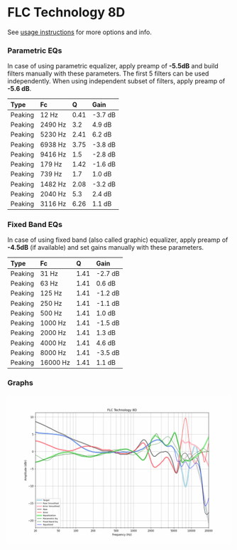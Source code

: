 # FLC Technology 8D
See [usage instructions](https://github.com/jaakkopasanen/AutoEq#usage) for more options and info.

### Parametric EQs
In case of using parametric equalizer, apply preamp of **-5.5dB** and build filters manually
with these parameters. The first 5 filters can be used independently.
When using independent subset of filters, apply preamp of **-5.6 dB**.

| Type    | Fc      |    Q | Gain    |
|:--------|:--------|:-----|:--------|
| Peaking | 12 Hz   | 0.41 | -3.7 dB |
| Peaking | 2490 Hz | 3.2  | 4.9 dB  |
| Peaking | 5230 Hz | 2.41 | 6.2 dB  |
| Peaking | 6938 Hz | 3.75 | -3.8 dB |
| Peaking | 9416 Hz | 1.5  | -2.8 dB |
| Peaking | 179 Hz  | 1.42 | -1.6 dB |
| Peaking | 739 Hz  | 1.7  | 1.0 dB  |
| Peaking | 1482 Hz | 2.08 | -3.2 dB |
| Peaking | 2040 Hz | 5.3  | 2.4 dB  |
| Peaking | 3116 Hz | 6.26 | 1.1 dB  |

### Fixed Band EQs
In case of using fixed band (also called graphic) equalizer, apply preamp of **-4.5dB**
(if available) and set gains manually with these parameters.

| Type    | Fc       |    Q | Gain    |
|:--------|:---------|:-----|:--------|
| Peaking | 31 Hz    | 1.41 | -2.7 dB |
| Peaking | 63 Hz    | 1.41 | 0.6 dB  |
| Peaking | 125 Hz   | 1.41 | -1.2 dB |
| Peaking | 250 Hz   | 1.41 | -1.1 dB |
| Peaking | 500 Hz   | 1.41 | 1.0 dB  |
| Peaking | 1000 Hz  | 1.41 | -1.5 dB |
| Peaking | 2000 Hz  | 1.41 | 1.3 dB  |
| Peaking | 4000 Hz  | 1.41 | 4.6 dB  |
| Peaking | 8000 Hz  | 1.41 | -3.5 dB |
| Peaking | 16000 Hz | 1.41 | 1.1 dB  |

### Graphs
![](./FLC%20Technology%208D.png)